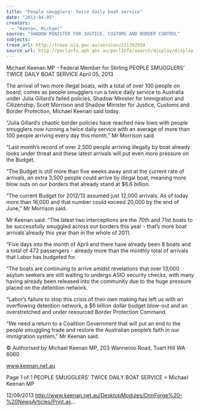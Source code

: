 ```yaml
---
title: "People smugglers' twice daily boat service"
date: "2013-04-05"
creators:
  - "Keenan, Michael"
source: "SHADOW MINISTER FOR JUSTICE, CUSTOMS AND BORDER CONTROL"
subjects:
trove_url: http://trove.nla.gov.au/version/211392934
source_url: http://parlinfo.aph.gov.au/parlInfo/search/display/display.w3p;query=Id%3A%22media/pressrel/2721515%22
---
```


 Michael Keenan MP - Federal Member for  Stirling PEOPLE SMUGGLERS’ TWICE DAILY BOAT  SERVICE April 05, 2013

 The arrival of two more illegal boats, with a total of over 100 people on board, comes as people smugglers run a twice  daily service to Australia under Julia Gillard’s failed policies, Shadow Minister for Immigration and Citizenship, Scott  Morrison and Shadow Minister for Justice, Customs and Border Protection, Michael Keenan said today.

 “Julia Gillard’s chaotic border policies have reached new lows with people smugglers now running a twice daily service  with an average of more than 100 people arriving every day this month,” Mr Morrison said.

 “Last month’s record of over 2,500 people arriving illegally by boat already looks under threat and these latest arrivals will  put even more pressure on the Budget.

 “The Budget is still more than five weeks away and at the current rate of arrivals, an extra 3,500 people could arrive by  illegal boat, meaning more blow outs on our borders that already stand at $6.6 billion.

 “The current Budget for 2012/13 assumed just 12,000 arrivals. As of today more than 16,000 and that number could  exceed 20,000 by the end of June,” Mr Morrison said.

 Mr Keenan said: “The latest two interceptions are the 70th and 71st boats to be successfully smuggled across our borders  this year - that’s more boat arrivals already this year than in the whole of 2011.

 “Five days into the month of April and there have already been 8 boats and a total of 472 passengers - already more than  the monthly total of arrivals that Labor has budgeted for. 

 “The boats are continuing to arrive amidst revelations that over 13,000 asylum seekers are still waiting to undergo ASIO  security checks, with many having already been released into the community due to the huge pressure placed on the  detention network. 

 “Labor’s failure to stop this crisis of their own making has left us with an overflowing detention network, a $6 billion dollar  budget blow-out and an overstretched and under resourced Border Protection Command.

 “We need a return to a Coalition Government that will put an end to the people smuggling trade and restore the Australian  people’s faith in our immigration system,” Mr Keenan said.

 © Authorised by Michael Keenan MP, 203 Wanneroo Road, Tuart Hill WA 6060

 www.keenan.net.au

 Page 1 of 1 PEOPLE SMUGGLERS’ TWICE DAILY BOAT SERVICE > Michael Keenan MP

 12/09/2013 http://www.keenan.net.au/DesktopModules/DnnForge%20-%20NewsArticles/Print.as...

